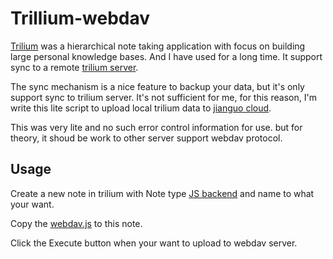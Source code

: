 # Trillium-webdav

[Trilium](https://github.com/zadam/trilium) was a hierarchical note taking application with focus on building large personal knowledge bases. And I have used for a long time. It support sync to a remote [trilium server](https://github.com/zadam/trilium/wiki/Server-installation). 

The sync mechanism is a nice feature to backup your data, but it's only support sync to trilium server. It's not sufficient for me, for this reason, I'm write this lite script to upload local trilium data to [jianguo cloud](https://www.jianguoyun.com/). 

This was very lite and no such error control information for use. but for theory, it shoud be work to other server support webdav protocol.

## Usage

Create a new note in trilium with Note type [JS backend](https://github.com/zadam/trilium/wiki/Code-notes) and name to what your want.

Copy the [webdav.js](webdav.js) to this note.

Click the Execute button when your want to upload to webdav server.
